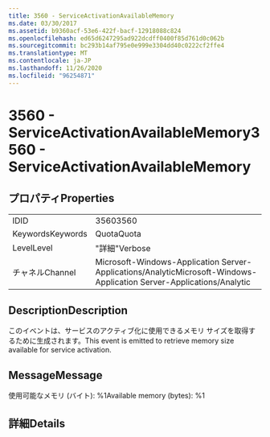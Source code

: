 ```yaml
---
title: 3560 - ServiceActivationAvailableMemory
ms.date: 03/30/2017
ms.assetid: b9360acf-53e6-422f-bacf-12918088c824
ms.openlocfilehash: ed65d6247295ad922dcdff0400f85d761d0c062b
ms.sourcegitcommit: bc293b14af795e0e999e3304dd40c0222cf2ffe4
ms.translationtype: MT
ms.contentlocale: ja-JP
ms.lasthandoff: 11/26/2020
ms.locfileid: "96254871"
---
```

# <a name="3560---serviceactivationavailablememory"></a><span data-ttu-id="44f6b-102">3560 - ServiceActivationAvailableMemory</span><span class="sxs-lookup"><span data-stu-id="44f6b-102">3560 - ServiceActivationAvailableMemory</span></span>

## <a name="properties"></a><span data-ttu-id="44f6b-103">プロパティ</span><span class="sxs-lookup"><span data-stu-id="44f6b-103">Properties</span></span>  
  
|||  
|-|-|  
|<span data-ttu-id="44f6b-104">ID</span><span class="sxs-lookup"><span data-stu-id="44f6b-104">ID</span></span>|<span data-ttu-id="44f6b-105">3560</span><span class="sxs-lookup"><span data-stu-id="44f6b-105">3560</span></span>|  
|<span data-ttu-id="44f6b-106">Keywords</span><span class="sxs-lookup"><span data-stu-id="44f6b-106">Keywords</span></span>|<span data-ttu-id="44f6b-107">Quota</span><span class="sxs-lookup"><span data-stu-id="44f6b-107">Quota</span></span>|  
|<span data-ttu-id="44f6b-108">Level</span><span class="sxs-lookup"><span data-stu-id="44f6b-108">Level</span></span>|<span data-ttu-id="44f6b-109">"詳細"</span><span class="sxs-lookup"><span data-stu-id="44f6b-109">Verbose</span></span>|  
|<span data-ttu-id="44f6b-110">チャネル</span><span class="sxs-lookup"><span data-stu-id="44f6b-110">Channel</span></span>|<span data-ttu-id="44f6b-111">Microsoft-Windows-Application Server-Applications/Analytic</span><span class="sxs-lookup"><span data-stu-id="44f6b-111">Microsoft-Windows-Application Server-Applications/Analytic</span></span>|  
  
## <a name="description"></a><span data-ttu-id="44f6b-112">Description</span><span class="sxs-lookup"><span data-stu-id="44f6b-112">Description</span></span>  

 <span data-ttu-id="44f6b-113">このイベントは、サービスのアクティブ化に使用できるメモリ サイズを取得するために生成されます。</span><span class="sxs-lookup"><span data-stu-id="44f6b-113">This event is emitted to retrieve memory size available for service activation.</span></span>  
  
## <a name="message"></a><span data-ttu-id="44f6b-114">Message</span><span class="sxs-lookup"><span data-stu-id="44f6b-114">Message</span></span>  

 <span data-ttu-id="44f6b-115">使用可能なメモリ (バイト): %1</span><span class="sxs-lookup"><span data-stu-id="44f6b-115">Available memory (bytes): %1</span></span>  
  
## <a name="details"></a><span data-ttu-id="44f6b-116">詳細</span><span class="sxs-lookup"><span data-stu-id="44f6b-116">Details</span></span>
